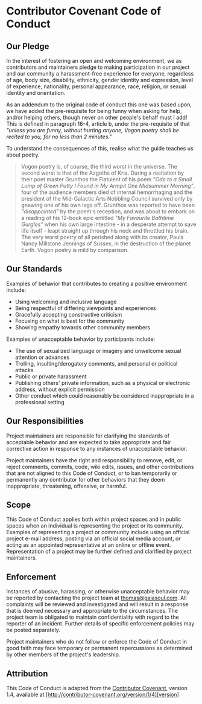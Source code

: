 
# Contributor Covenant Code of Conduct

## Our Pledge

In the interest of fostering an open and welcoming environment, we as
contributors and maintainers pledge to making participation in our project and
our community a harassment-free experience for everyone, regardless of age, body
size, disability, ethnicity, gender identity and expression, level of experience,
nationality, personal appearance, race, religion, or sexual identity and
orientation.

As an addendum to the original code of conduct this one was based upon, we have
added the pre-requisite for being funny when asking for help, and/or helping others,
though never on other people's behalf must I add! This is defined in paragraph
16-4, article b, under the pre-requisite of that _"unless you are funny, without
hurting anyone, Vogon poetry shall be recited to you, for no less than 2 minutes."_

To understand the consequences of this, realise what the guide teaches us about poetry.

> Vogon poetry is, of course, the third worst in the universe. The second worst is 
that of the Azgoths of Kria. During a recitation by their poet master Grunthos the 
Flatulent of his poem _"Ode to a Small Lump of Green Putty I Found in My Armpit One 
Midsummer Morning"_, four of the audience members died of internal hemorrhaging and 
the president of the Mid-Galactic Arts Nobbling Council survived only by gnawing one 
of his own legs off. Grunthos was reported to have been _"disappointed"_ by the poem's 
reception, and was about to embark on a reading of his 12-book epic entitled _"My Favourite 
Bathtime Gurgles"_ when his own large intestine - in a desperate attempt to save life 
itself - leapt straight up through his neck and throttled his brain. The very worst 
poetry of all perished along with its creator, Paula Nancy Millstone Jennings of Sussex, 
in the destruction of the planet Earth. Vogon poetry is mild by comparison.

## Our Standards

Examples of behavior that contributes to creating a positive environment
include:

* Using welcoming and inclusive language
* Being respectful of differing viewpoints and experiences
* Gracefully accepting constructive criticism
* Focusing on what is best for the community
* Showing empathy towards other community members

Examples of unacceptable behavior by participants include:

* The use of sexualized language or imagery and unwelcome sexual attention or
advances
* Trolling, insulting/derogatory comments, and personal or political attacks
* Public or private harassment
* Publishing others' private information, such as a physical or electronic
  address, without explicit permission
* Other conduct which could reasonably be considered inappropriate in a
  professional setting

## Our Responsibilities

Project maintainers are responsible for clarifying the standards of acceptable
behavior and are expected to take appropriate and fair corrective action in
response to any instances of unacceptable behavior.

Project maintainers have the right and responsibility to remove, edit, or
reject comments, commits, code, wiki edits, issues, and other contributions
that are not aligned to this Code of Conduct, or to ban temporarily or
permanently any contributor for other behaviors that they deem inappropriate,
threatening, offensive, or harmful.

## Scope

This Code of Conduct applies both within project spaces and in public spaces
when an individual is representing the project or its community. Examples of
representing a project or community include using an official project e-mail
address, posting via an official social media account, or acting as an appointed
representative at an online or offline event. Representation of a project may be
further defined and clarified by project maintainers.

## Enforcement

Instances of abusive, harassing, or otherwise unacceptable behavior may be
reported by contacting the project team at thomas@gaiasoul.com. All
complaints will be reviewed and investigated and will result in a response that
is deemed necessary and appropriate to the circumstances. The project team is
obligated to maintain confidentiality with regard to the reporter of an incident.
Further details of specific enforcement policies may be posted separately.

Project maintainers who do not follow or enforce the Code of Conduct in good
faith may face temporary or permanent repercussions as determined by other
members of the project's leadership.

## Attribution

This Code of Conduct is adapted from the [Contributor Covenant][homepage], version 1.4,
available at [http://contributor-covenant.org/version/1/4][version]

[homepage]: http://contributor-covenant.org
[version]: http://contributor-covenant.org/version/1/4/
